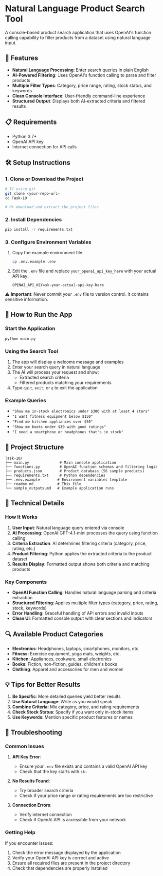 # Natural Language Product Search Tool

A console-based product search application that uses OpenAI's function calling capability to filter products from a dataset using natural language input.

## 🚀 Features

- **Natural Language Processing**: Enter search queries in plain English
- **AI-Powered Filtering**: Uses OpenAI's function calling to parse and filter products
- **Multiple Filter Types**: Category, price range, rating, stock status, and keywords
- **Clean Console Interface**: User-friendly command-line experience
- **Structured Output**: Displays both AI-extracted criteria and filtered results

## 📋 Requirements

- Python 3.7+
- OpenAI API key
- Internet connection for API calls

## 🛠️ Setup Instructions

### 1. Clone or Download the Project

```bash
# If using git
git clone <your-repo-url>
cd Task-10

# Or download and extract the project files
```

### 2. Install Dependencies

```bash
pip install -r requirements.txt
```

### 3. Configure Environment Variables

1. Copy the example environment file:
   ```bash
   cp .env.example .env
   ```

2. Edit the `.env` file and replace `your_openai_api_key_here` with your actual API key:
   ```
   OPENAI_API_KEY=sk-your-actual-api-key-here
   ```

⚠️ **Important**: Never commit your `.env` file to version control. It contains sensitive information.

## 🎯 How to Run the App

### Start the Application

```bash
python main.py
```

### Using the Search Tool

1. The app will display a welcome message and examples
2. Enter your search query in natural language
3. The AI will process your request and show:
   - Extracted search criteria
   - Filtered products matching your requirements
4. Type `quit`, `exit`, or `q` to exit the application

### Example Queries

- `"Show me in-stock electronics under $300 with at least 4 stars"`
- `"I want fitness equipment below $150"`
- `"Find me kitchen appliances over $50"`
- `"Show me books under $30 with good ratings"`
- `"I need a smartphone or headphones that's in stock"`

## 📁 Project Structure

```
Task-10/
├── main.py              # Main console application
├── functions.py         # OpenAI function schemas and filtering logic
├── products.json        # Product database (50 sample products)
├── requirements.txt     # Python dependencies
├── .env.example        # Environment variables template
├── readme.md           # This file
└── sample_outputs.md   # Example application runs
```

## 🔧 Technical Details

### How It Works

1. **User Input**: Natural language query entered via console
2. **AI Processing**: OpenAI GPT-4.1-mini processes the query using function calling
3. **Criteria Extraction**: AI determines filtering criteria (category, price, rating, etc.)
4. **Product Filtering**: Python applies the extracted criteria to the product dataset
5. **Results Display**: Formatted output shows both criteria and matching products

### Key Components

- **OpenAI Function Calling**: Handles natural language parsing and criteria extraction
- **Structured Filtering**: Applies multiple filter types (category, price, rating, stock, keywords)
- **Error Handling**: Graceful handling of API errors and invalid inputs
- **Clean UI**: Formatted console output with clear sections and indicators

## 🔍 Available Product Categories

- **Electronics**: Headphones, laptops, smartphones, monitors, etc.
- **Fitness**: Exercise equipment, yoga mats, weights, etc.
- **Kitchen**: Appliances, cookware, small electronics
- **Books**: Fiction, non-fiction, guides, children's books
- **Clothing**: Apparel and accessories for men and women

## 💡 Tips for Better Results

1. **Be Specific**: More detailed queries yield better results
2. **Use Natural Language**: Write as you would speak
3. **Combine Criteria**: Mix category, price, and rating requirements
4. **Check Stock Status**: Specify if you want only in-stock items
5. **Use Keywords**: Mention specific product features or names

## 🐛 Troubleshooting

### Common Issues

1. **API Key Error**: 
   - Ensure your `.env` file exists and contains a valid OpenAI API key
   - Check that the key starts with `sk-`

2. **No Results Found**:
   - Try broader search criteria
   - Check if your price range or rating requirements are too restrictive

3. **Connection Errors**:
   - Verify internet connection
   - Check if OpenAI API is accessible from your network

### Getting Help

If you encounter issues:
1. Check the error message displayed by the application
2. Verify your OpenAI API key is correct and active
3. Ensure all required files are present in the project directory
4. Check that dependencies are properly installed